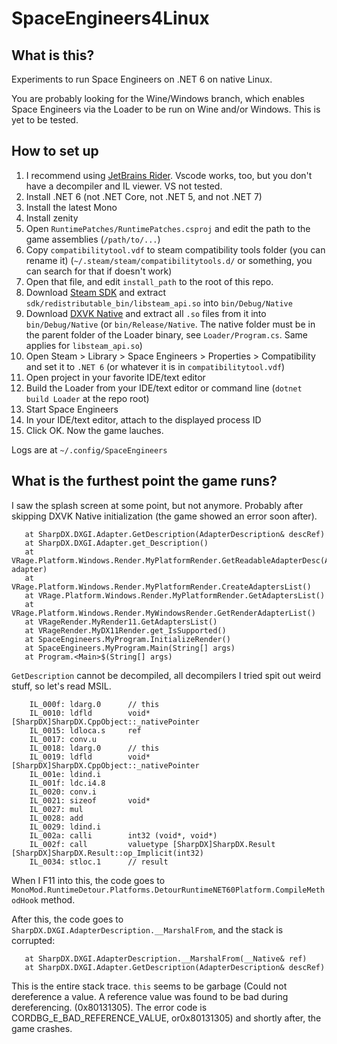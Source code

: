 # SpaceEngineers4Linux

## What is this?

Experiments to run Space Engineers on .NET 6 on native Linux.

You are probably looking for the Wine/Windows branch, which enables Space Engineers via the Loader to be run on Wine and/or Windows. This is yet to be tested.

## How to set up

1. I recommend using [JetBrains Rider](https://www.jetbrains.com/rider/). Vscode works, too, but you don't have a decompiler and IL viewer. VS not tested.
2. Install .NET 6 (not .NET Core, not .NET 5, and not .NET 7)
3. Install the latest Mono
4. Install zenity
5. Open `RuntimePatches/RuntimePatches.csproj` and edit the path to the game assemblies (`/path/to/...`)
6. Copy `compatibilitytool.vdf` to steam compatibility tools folder (you can rename it) (`~/.steam/steam/compatibilitytools.d/` or something, you can search for that if doesn't work)
7. Open that file, and edit `install_path` to the root of this repo.
8. Download [Steam SDK](https://partner.steamgames.com/downloads/steamworks_sdk.zip) and extract `sdk/redistributable_bin/libsteam_api.so` into `bin/Debug/Native`
9. Download [DXVK Native](https://github.com/Joshua-Ashton/dxvk-native/releases) and extract all `.so` files from it into `bin/Debug/Native` (or `bin/Release/Native`. The native folder must be in the parent folder of the Loader binary, see `Loader/Program.cs`. Same applies for `libsteam_api.so`)
10. Open Steam > Library > Space Engineers > Properties > Compatibility and set it to `.NET 6` (or whatever it is in `compatibilitytool.vdf`)
11. Open project in your favorite IDE/text editor
12. Build the Loader from your IDE/text editor or command line (`dotnet build Loader` at the repo root)
13. Start Space Engineers
14. In your IDE/text editor, attach to the displayed process ID
15. Click OK. Now the game lauches.

Logs are at `~/.config/SpaceEngineers`

## What is the furthest point the game runs?

I saw the splash screen at some point, but not anymore. Probably after skipping DXVK Native initialization (the game showed an error soon after).

```
   at SharpDX.DXGI.Adapter.GetDescription(AdapterDescription& descRef)
   at SharpDX.DXGI.Adapter.get_Description()
   at VRage.Platform.Windows.Render.MyPlatformRender.GetReadableAdapterDesc(Adapter adapter)
   at VRage.Platform.Windows.Render.MyPlatformRender.CreateAdaptersList()
   at VRage.Platform.Windows.Render.MyPlatformRender.GetAdaptersList()
   at VRage.Platform.Windows.Render.MyWindowsRender.GetRenderAdapterList()
   at VRageRender.MyRender11.GetAdaptersList()
   at VRageRender.MyDX11Render.get_IsSupported()
   at SpaceEngineers.MyProgram.InitializeRender()
   at SpaceEngineers.MyProgram.Main(String[] args)
   at Program.<Main>$(String[] args)
```

`GetDescription` cannot be decompiled, all decompilers I tried spit out weird stuff, so let's read MSIL.

```
    IL_000f: ldarg.0      // this
    IL_0010: ldfld        void* [SharpDX]SharpDX.CppObject::_nativePointer
    IL_0015: ldloca.s     ref
    IL_0017: conv.u
    IL_0018: ldarg.0      // this
    IL_0019: ldfld        void* [SharpDX]SharpDX.CppObject::_nativePointer
    IL_001e: ldind.i
    IL_001f: ldc.i4.8
    IL_0020: conv.i
    IL_0021: sizeof       void*
    IL_0027: mul
    IL_0028: add
    IL_0029: ldind.i
    IL_002a: calli        int32 (void*, void*)
    IL_002f: call         valuetype [SharpDX]SharpDX.Result [SharpDX]SharpDX.Result::op_Implicit(int32)
    IL_0034: stloc.1      // result
```

When I F11 into this, the code goes to `MonoMod.RuntimeDetour.Platforms.DetourRuntimeNET60Platform.CompileMethodHook` method.

After this, the code goes to `SharpDX.DXGI.AdapterDescription.__MarshalFrom`, and the stack is corrupted:

```
   at SharpDX.DXGI.AdapterDescription.__MarshalFrom(__Native& ref)
   at SharpDX.DXGI.Adapter.GetDescription(AdapterDescription& descRef)
```

This is the entire stack trace. `this` seems to be garbage (Could not dereference a value. A reference value was found to be bad during dereferencing. (0x80131305). The error code is CORDBG_E_BAD_REFERENCE_VALUE, or0x80131305) and shortly after, the game crashes.